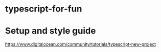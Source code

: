 # typescript-for-fun

# Setup and style guide

https://www.digitalocean.com/community/tutorials/typescript-new-project
